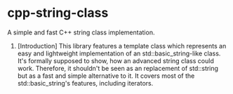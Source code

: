 # cpp-string-class
A simple and fast C++ string class implementation.

1. [Introduction]
  This library features a template class which represents an easy and lightweight implementation of an std::basic_string-like class.
  It's formally supposed to show, how an advanced string class could work. Therefore, it shouldn't be seen as an replacement of std::string but as a fast and simple alternative to it. It covers most of the std::basic_string's features, including iterators.
  
